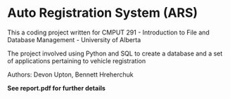 # Auto Registration System (ARS)

This a coding project written for CMPUT 291 - Introduction to File and Database Management - University of Alberta

The project involved using Python and SQL to create a database and a set of applications pertaining to vehicle registration

Authors: Devon Upton, Bennett Hreherchuk


**See report.pdf for further details**
